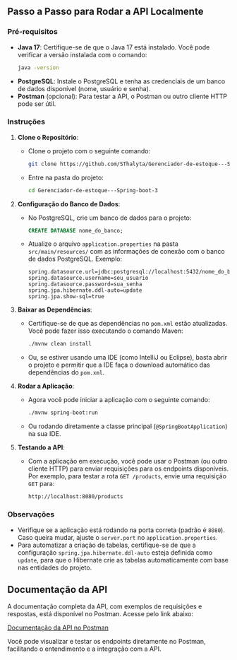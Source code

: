 ## Passo a Passo para Rodar a API Localmente

### Pré-requisitos

- **Java 17**: Certifique-se de que o Java 17 está instalado. Você pode verificar a versão instalada com o comando:
  ```bash
  java -version
  ```
- **PostgreSQL**: Instale o PostgreSQL e tenha as credenciais de um banco de dados disponível (nome, usuário e senha).
- **Postman** (opcional): Para testar a API, o Postman ou outro cliente HTTP pode ser útil.

### Instruções

1. **Clone o Repositório**:
   - Clone o projeto com o seguinte comando:
     ```bash
     git clone https://github.com/SThalyta/Gerenciador-de-estoque---Spring-boot-3.git
     ```
   - Entre na pasta do projeto:
     ```bash
     cd Gerenciador-de-estoque---Spring-boot-3
     ```

2. **Configuração do Banco de Dados**:
   - No PostgreSQL, crie um banco de dados para o projeto:
     ```sql
     CREATE DATABASE nome_do_banco;
     ```
   - Atualize o arquivo `application.properties` na pasta `src/main/resources/` com as informações de conexão com o banco de dados PostgreSQL. Exemplo:
     ```properties
     spring.datasource.url=jdbc:postgresql://localhost:5432/nome_do_banco
     spring.datasource.username=seu_usuario
     spring.datasource.password=sua_senha
     spring.jpa.hibernate.ddl-auto=update
     spring.jpa.show-sql=true
     ```

3. **Baixar as Dependências**:
   - Certifique-se de que as dependências no `pom.xml` estão atualizadas. Você pode fazer isso executando o comando Maven:
     ```bash
     ./mvnw clean install
     ```
   - Ou, se estiver usando uma IDE (como IntelliJ ou Eclipse), basta abrir o projeto e permitir que a IDE faça o download automático das dependências do `pom.xml`.

4. **Rodar a Aplicação**:
   - Agora você pode iniciar a aplicação com o seguinte comando:
     ```bash
     ./mvnw spring-boot:run
     ```
   - Ou rodando diretamente a classe principal (`@SpringBootApplication`) na sua IDE.

5. **Testando a API**:
   - Com a aplicação em execução, você pode usar o Postman (ou outro cliente HTTP) para enviar requisições para os endpoints disponíveis. Por exemplo, para testar a rota `GET /products`, envie uma requisição `GET` para:
     ```
     http://localhost:8080/products
     ```

### Observações

- Verifique se a aplicação está rodando na porta correta (padrão é `8080`). Caso queira mudar, ajuste o `server.port` no `application.properties`.
- Para automatizar a criação de tabelas, certifique-se de que a configuração `spring.jpa.hibernate.ddl-auto` esteja definida como `update`, para que o Hibernate crie as tabelas automaticamente com base nas entidades do projeto.

## Documentação da API

A documentação completa da API, com exemplos de requisições e respostas, está disponível no Postman. Acesse pelo link abaixo:

[Documentação da API no Postman](https://documenter.getpostman.com/view/38231784/2sAY51A1Y8)

Você pode visualizar e testar os endpoints diretamente no Postman, facilitando o entendimento e a integração com a API.
